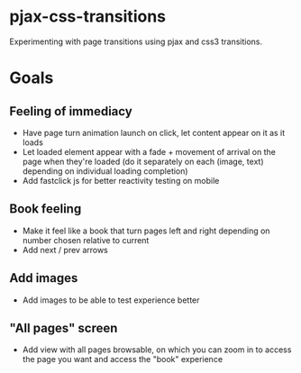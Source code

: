 pjax-css-transitions
====================

Experimenting with page transitions using pjax and css3 transitions.

# Goals

## Feeling of immediacy
- Have page turn animation launch on click, let content appear on it as it loads
- Let loaded element appear with a fade + movement of arrival on the page when they're loaded (do it separately on each (image, text) depending on individual loading completion)
- Add fastclick js for better reactivity testing on mobile

## Book feeling
- Make it feel like a book that turn pages left and right depending on number chosen relative to current
- Add next / prev arrows

## Add images
- Add images to be able to test experience better

## "All pages" screen
- Add view with all pages browsable, on which you can zoom in to access the page you want and access the "book" experience
